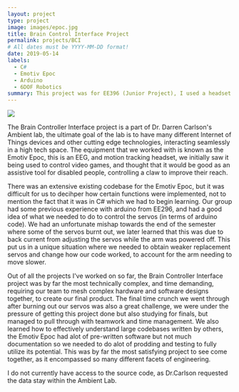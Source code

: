 ```yaml
---
layout: project
type: project
image: images/epoc.jpg
title: Brain Control Interface Project
permalink: projects/BCI
# All dates must be YYYY-MM-DD format!
date: 2019-05-14
labels:
  - C#
  - Emotiv Epoc
  - Arduino
  - 6DOF Robotics
summary: This project was for EE396 (Junior Project), I used a headset with EEG contacts to control a six degree of freedom robotic arm, project carried out under supervision of Dr. Darren Carlson in the Ambient Lab.
---
```

<img class="ui medium right floated rounded image" src="{{ site.baseurl }}/images/claw.png">

The Brain Controller Interface project is a part of Dr. Darren Carlson's Ambient lab, the ultimate goal of the lab is to have many different Internet of Things devices and other cutting edge technologies, interacting seamlessly in a high tech space. The equipment that we worked with is known as the Emotiv Epoc, this is an EEG, and motion tracking headset, we initially saw it being used to control video games, and thought that it would be good as an assistive tool for disabled people, controlling a claw to improve their reach.

There was an extensive existing codebase for the Emotiv Epoc, but it was difficult for us to decihper how certain functions were implemented, not to mention the fact that it was in C# which we had to begin learning. Our group had some previous experience with arduino from EE296, and had a good idea of what we needed to do to control the servos (in terms of arduino code). We had an unfortunate mishap towards the end of the semester where some of the servos burnt out, we later learned that this was due to back current from adjusting the servos while the arm was powered off. This put us in a unique situation where we needed to obtain weaker replacement servos and change how our code worked, to account for the arm needing to move slower.

Out of all the projects I've worked on so far, the Brain Controller Interface project was by far the most technically complex, and time demanding, requiring our team to mesh complex hardware and software designs together, to create our final product. The final time crunch we went through after burning out our servos was also a great challenge, we were under the pressure of getting this project done but also studying for finals, but managed to pull through with teamwork and time management. We also learned how to effectively understand large codebases written by others, the Emotiv Epoc had alot of pre-written software but not much documentation so we needed to do alot of prodding and testing to fully utilize its potential. This was by far the most satisfying project to see come together, as it encompassed so many different facets of engineering.

I do not currently have access to the source code, as Dr.Carlson requested the data stay within the Ambient Lab.
